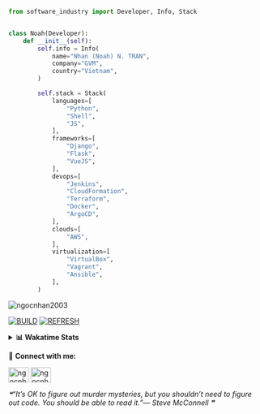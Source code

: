 ```python
from software_industry import Developer, Info, Stack


class Noah(Developer):
    def __init__(self):
        self.info = Info(
            name="Nhan (Noah) N. TRAN",
            company="GVM",
            country="Vietnam",
        )

        self.stack = Stack(
            languages=[
                "Python",
                "Shell",
                "JS",
            ],
            frameworks=[
                "Django",
                "Flask",
                "VueJS",
            ],
            devops=[
                "Jenkins",
                "CloudFormation",
                "Terraform",
                "Docker",
                "ArgoCD",
            ],
            clouds=[
                "AWS",
            ],
            virtualization=[
                "VirtualBox",
                "Vagrant",
                "Ansible",
            ],
        )
```
<img src="https://komarev.com/ghpvc/?username=ngocnhan2003&label=Profile%20views&color=0e75b6&style=flat" alt="ngocnhan2003" /> 

[![BUILD](https://github.com/ngocnhan2003/ngocnhan2003/actions/workflows/001_build.yml/badge.svg)](https://github.com/ngocnhan2003/ngocnhan2003/actions/workflows/001_build.yml)
[![REFRESH](https://github.com/ngocnhan2003/ngocnhan2003/actions/workflows/002_refresh.yml/badge.svg)](https://github.com/ngocnhan2003/ngocnhan2003/actions/workflows/002_refresh.yml)

<details> 
  <summary><b>📊 Wakatime Stats</b></summary>
  <br>
  
<!--START_SECTION:waka-->
![Code Time](http://img.shields.io/badge/Code%20Time-664%20hrs%201%20min-blue)

**I'm an Early 🐤** 

```text
🌞 Morning    94 commits     ██████░░░░░░░░░░░░░░░░░░░   27.09% 
🌆 Daytime    97 commits     ███████░░░░░░░░░░░░░░░░░░   27.95% 
🌃 Evening    135 commits    █████████░░░░░░░░░░░░░░░░   38.9% 
🌙 Night      21 commits     █░░░░░░░░░░░░░░░░░░░░░░░░   6.05%

```
📅 **I'm Most Productive on Wednesday** 

```text
Monday       80 commits     █████░░░░░░░░░░░░░░░░░░░░   23.05% 
Tuesday      28 commits     ██░░░░░░░░░░░░░░░░░░░░░░░   8.07% 
Wednesday    124 commits    █████████░░░░░░░░░░░░░░░░   35.73% 
Thursday     5 commits      ░░░░░░░░░░░░░░░░░░░░░░░░░   1.44% 
Friday       4 commits      ░░░░░░░░░░░░░░░░░░░░░░░░░   1.15% 
Saturday     51 commits     ███░░░░░░░░░░░░░░░░░░░░░░   14.7% 
Sunday       55 commits     ████░░░░░░░░░░░░░░░░░░░░░   15.85%

```


📊 **This Week I Spent My Time On** 

```text
⌚︎ Time Zone: Asia/Ho_Chi_Minh

💬 Programming Languages: 
No Activity Tracked This Week

🔥 Editors: 
No Activity Tracked This Week

💻 Operating System: 
No Activity Tracked This Week

```

**I Mostly Code in Python** 

```text
Python                   15 repos            ███████████░░░░░░░░░░░░░░   45.45% 
JavaScript               6 repos             ████░░░░░░░░░░░░░░░░░░░░░   18.18% 
TypeScript               2 repos             █░░░░░░░░░░░░░░░░░░░░░░░░   6.06% 
Kotlin                   2 repos             █░░░░░░░░░░░░░░░░░░░░░░░░   6.06% 
Vue                      2 repos             █░░░░░░░░░░░░░░░░░░░░░░░░   6.06%

```



 Last Updated on 08/02/2023 20:37:11 UTC+7
<!--END_SECTION:waka-->
</details>

🔗 **Connect with me:**

<a href="https://linkedin.com/in/ngocnhan2003" target="blank"><img align="center" src="https://raw.githubusercontent.com/rahuldkjain/github-profile-readme-generator/master/src/images/icons/Social/linked-in-alt.svg" alt="ngocnhan2003" height="30" width="40" /></a>
<a href="https://instagram.com/ngocnhan2003" target="blank"><img align="center" src="https://raw.githubusercontent.com/rahuldkjain/github-profile-readme-generator/master/src/images/icons/Social/instagram.svg" alt="ngocnhan2003" height="30" width="40" /></a>


<!--STARTS_HERE_QUOTE_README-->
<i>❝“It’s OK to figure out murder mysteries, but you shouldn’t need to figure out code.  You should be able to read it.”— Steve McConnell   ❞</i>
<!--ENDS_HERE_QUOTE_README-->

